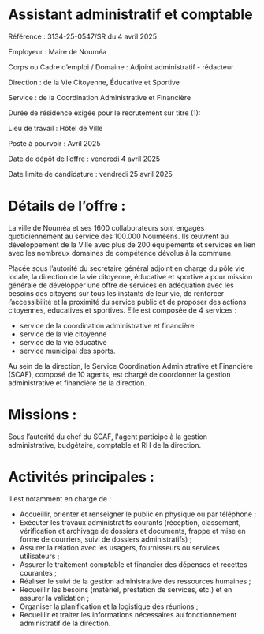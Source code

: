 # Assistant administratif et comptable

Référence : 3134-25-0547/SR du 4 avril 2025

Employeur : Maire de Nouméa

Corps ou Cadre d’emploi / Domaine : Adjoint administratif - rédacteur

Direction : de la Vie Citoyenne, Éducative et Sportive

Service : de la Coordination Administrative et Financière

Durée de résidence exigée pour le recrutement sur titre (1):

Lieu de travail : Hôtel de Ville

Poste à pourvoir : Avril 2025

Date de dépôt de l’offre : vendredi 4 avril 2025

Date limite de candidature : vendredi 25 avril 2025

# Détails de l’offre :

La ville de Nouméa et ses 1600 collaborateurs sont engagés quotidiennement au service des 100.000 Nouméens. Ils œuvrent au développement de la Ville avec plus de 200 équipements et services en lien avec les nombreux domaines de compétence dévolus à la commune.

Placée sous l’autorité du secrétaire général adjoint en charge du pôle vie locale, la direction de la vie citoyenne, éducative et sportive a pour mission générale de développer une offre de services en adéquation avec les besoins des citoyens sur tous les instants de leur vie, de renforcer l’accessibilité et la proximité du service public et de proposer des actions citoyennes, éducatives et sportives. Elle est composée de 4 services :

- service de la coordination administrative et financière
- service de la vie citoyenne
- service de la vie éducative
- service municipal des sports.

Au sein de la direction, le Service Coordination Administrative et Financière (SCAF), composé de 10 agents, est chargé de coordonner la gestion administrative et financière de la direction.

# Missions :

Sous l’autorité du chef du SCAF, l'agent participe à la gestion administrative, budgétaire, comptable et RH de la direction.

# Activités principales :

Il est notamment en charge de :

- Accueillir, orienter et renseigner le public en physique ou par téléphone ;
- Exécuter les travaux administratifs courants (réception, classement, vérification et archivage de dossiers et documents, frappe et mise en forme de courriers, suivi de dossiers administratifs) ;
- Assurer la relation avec les usagers, fournisseurs ou services utilisateurs ;
- Assurer le traitement comptable et financier des dépenses et recettes courantes ;
- Réaliser le suivi de la gestion administrative des ressources humaines ;
- Recueillir les besoins (matériel, prestation de services, etc.) et en assurer la validation ;
- Organiser la planification et la logistique des réunions ;
- Recueillir et traiter les informations nécessaires au fonctionnement administratif de la direction.